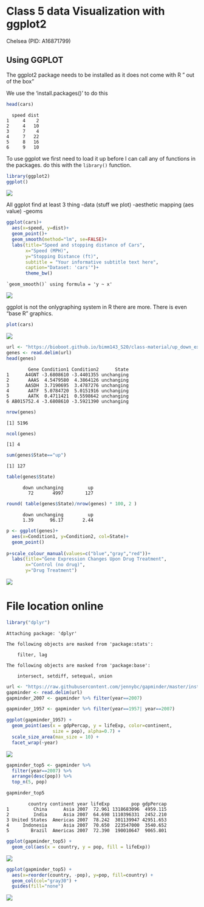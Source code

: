 # Class 5 data Visualization with ggplot2
Chelsea (PID: A16871799)

## Using GGPLOT

The ggplot2 package needs to be installed as it does not come with R ”
out of the box”

We use the ‘install.packages()’ to do this

``` r
head(cars)
```

      speed dist
    1     4    2
    2     4   10
    3     7    4
    4     7   22
    5     8   16
    6     9   10

To use ggplot we first need to load it up before I can call any of
functions in the packages. do this with the `library()` function.

``` r
library(ggplot2)
ggplot()
```

![](class05_files/figure-commonmark/unnamed-chunk-2-1.png)

All ggplot find at least 3 thing -data (stuff we plot) -aesthetic
mapping (aes value) -geoms

``` r
ggplot(cars)+ 
  aes(x=speed, y=dist)+
  geom_point()+
  geom_smooth(method="lm", se=FALSE)+
  labs(title="Speed and stopping distance of Cars",
       x="Speed (MPH)", 
       y="Stopping Distance (ft)",
       subtitle = "Your informative subtitle text here",
       caption="Dataset: 'cars'")+
       theme_bw()
```

    `geom_smooth()` using formula = 'y ~ x'

![](class05_files/figure-commonmark/unnamed-chunk-3-1.png)

ggplot is not the onlygraphing system in R there are more. There is even
“base R” graphics.

``` r
plot(cars)
```

![](class05_files/figure-commonmark/unnamed-chunk-4-1.png)

``` r
url <- "https://bioboot.github.io/bimm143_S20/class-material/up_down_expression.txt"
genes <- read.delim(url)
head(genes)
```

            Gene Condition1 Condition2      State
    1      A4GNT -3.6808610 -3.4401355 unchanging
    2       AAAS  4.5479580  4.3864126 unchanging
    3      AASDH  3.7190695  3.4787276 unchanging
    4       AATF  5.0784720  5.0151916 unchanging
    5       AATK  0.4711421  0.5598642 unchanging
    6 AB015752.4 -3.6808610 -3.5921390 unchanging

``` r
nrow(genes)
```

    [1] 5196

``` r
ncol(genes)
```

    [1] 4

``` r
sum(genes$State=="up")
```

    [1] 127

``` r
table(genes$State)
```


          down unchanging         up 
            72       4997        127 

``` r
round( table(genes$State)/nrow(genes) * 100, 2 )
```


          down unchanging         up 
          1.39      96.17       2.44 

``` r
p <- ggplot(genes)+
  aes(x=Condition1, y=Condition2, col=State)+
  geom_point()
  
p+scale_colour_manual(values=c("blue","gray","red"))+
  labs(title="Gene Expression Changes Upon Drug Treatment",
       x="Control (no drug)", 
       y="Drug Treatment")
```

![](class05_files/figure-commonmark/unnamed-chunk-7-1.png)

# File location online

``` r
library("dplyr")
```


    Attaching package: 'dplyr'

    The following objects are masked from 'package:stats':

        filter, lag

    The following objects are masked from 'package:base':

        intersect, setdiff, setequal, union

``` r
url <- "https://raw.githubusercontent.com/jennybc/gapminder/master/inst/extdata/gapminder.tsv"
gapminder <- read.delim(url)
gapminder_2007 <- gapminder %>% filter(year==2007)
```

``` r
gapminder_1957 <- gapminder %>% filter(year==1957| year==2007)

ggplot(gapminder_1957) + 
  geom_point(aes(x = gdpPercap, y = lifeExp, color=continent,
                 size = pop), alpha=0.7) + 
  scale_size_area(max_size = 10) +
  facet_wrap(~year)
```

![](class05_files/figure-commonmark/unnamed-chunk-9-1.png)

``` r
gapminder_top5 <- gapminder %>% 
  filter(year==2007) %>% 
  arrange(desc(pop)) %>% 
  top_n(5, pop)

gapminder_top5
```

            country continent year lifeExp        pop gdpPercap
    1         China      Asia 2007  72.961 1318683096  4959.115
    2         India      Asia 2007  64.698 1110396331  2452.210
    3 United States  Americas 2007  78.242  301139947 42951.653
    4     Indonesia      Asia 2007  70.650  223547000  3540.652
    5        Brazil  Americas 2007  72.390  190010647  9065.801

``` r
ggplot(gapminder_top5) + 
  geom_col(aes(x = country, y = pop, fill = lifeExp))
```

![](class05_files/figure-commonmark/unnamed-chunk-11-1.png)

``` r
ggplot(gapminder_top5) +
  aes(x=reorder(country, -pop), y=pop, fill=country) +
  geom_col(col="gray30") +
  guides(fill="none")
```

![](class05_files/figure-commonmark/unnamed-chunk-12-1.png)

